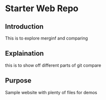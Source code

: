 # Starter Web Repo

## Introduction

This is to explore merginf and comparing

## Explaination

this is to show off different parts of git compare

## Purpose

Sample website with plenty of files for demos
